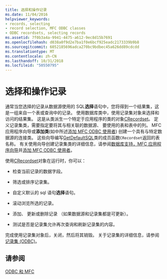 ```yaml
---
title: 选择和操作记录
ms.date: 11/04/2016
helpviewer_keywords:
- records, selecting
- record selection, MFC ODBC classes
- ODBC recordsets, selecting records
ms.assetid: 7f0b3a4a-9941-4475-a612-9ec8d15b7691
ms.openlocfilehash: d038a0f9d2e7ba1f0e6bcf925eadc2173339b9b8
ms.sourcegitcommit: 6052185696adca270bc9bdbec45a626dd89cdcdd
ms.translationtype: MT
ms.contentlocale: zh-CN
ms.lasthandoff: 10/31/2018
ms.locfileid: "50550795"
---
```

# <a name="selecting-and-manipulating-records"></a>选择和操作记录

通常当您选择的记录从数据源使用的 SQL**选择**语句中，您将得到一个结果集，这是一组来自一个表或查询中的记录。 使用数据库类中，使用记录集对象来选择和访问的结果集。 这是从类派生一个特定于应用程序的类的对象[CRecordset](../../mfc/reference/crecordset-class.md)。 定义记录集类，需要指定要将其与相关联的数据源、 要使用的表和表中的列。 MFC 应用程序向导或**添加类**(如中所述[添加 MFC ODBC 使用者](../../mfc/reference/adding-an-mfc-odbc-consumer.md)) 创建一个具有与特定数据源的连接类。 这些向导编写[GetDefaultSQL](../../mfc/reference/crecordset-class.md#getdefaultsql)类的成员函数`CRecordset`返回的表名称。 有关使用向导创建记录集类的详细信息，请参阅[数据库支持，MFC 应用程序向导](../../mfc/reference/database-support-mfc-application-wizard.md)并[添加 MFC ODBC 使用者](../../mfc/reference/adding-an-mfc-odbc-consumer.md)。

使用[CRecordset](../../mfc/reference/crecordset-class.md)对象在运行时，你可以：

- 检查当前记录的数据字段。

- 筛选或排序记录集。

- 自定义默认的 sql 语句**选择**语句。

- 滚动浏览所选的记录。

- 添加、 更新或删除记录 （如果数据源和记录集都是可更新）。

- 测试是否是记录集允许再次查询和刷新记录集的内容。

完成使用记录集对象后，关闭，然后将其销毁。 关于记录集的详细信息，请参阅[记录集 (ODBC)](../../data/odbc/recordset-odbc.md)。

## <a name="see-also"></a>请参阅

[ODBC 和 MFC](../../data/odbc/odbc-and-mfc.md)